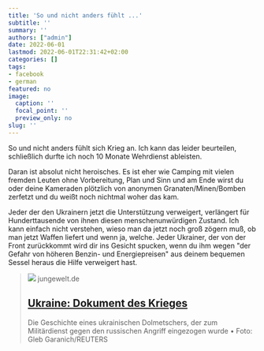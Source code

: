 ```yaml
---
title: 'So und nicht anders fühlt ...'
subtitle: ''
summary: ''
authors: ["admin"]
date: 2022-06-01
lastmod: 2022-06-01T22:31:42+02:00
categories: []
tags:
- facebook
- german
featured: no
image:
  caption: ''
  focal_point: ''
  preview_only: no
slug: ''
---
```

So und nicht anders fühlt sich Krieg an. Ich kann das leider beurteilen, schließlich durfte ich noch 10 Monate Wehrdienst ableisten. 

Daran ist absolut nicht heroisches. Es ist eher wie Camping mit vielen fremden Leuten ohne Vorbereitung, Plan und Sinn und am Ende wirst du oder deine Kameraden plötzlich von anonymen Granaten/Minen/Bomben zerfetzt und du weißt noch nichtmal woher das kam. 

Jeder der den Ukrainern jetzt die Unterstützung verweigert, verlängert für Hunderttausende von ihnen diesen menschenunwürdigen Zustand. Ich kann einfach nicht verstehen, wieso man da jetzt noch groß zögern muß, ob man jetzt Waffen liefert und wenn ja, welche. Jeder Ukrainer, der von der Front zurückkommt wird dir ins Gesicht spucken, wenn du ihm wegen "der Gefahr von höheren Benzin- und Energiepreisen" aus deinem bequemen Sessel heraus die Hilfe verweigert hast.
> [![](https://www.jungewelt.de/img/1100/167170.jpg)](https://www.jungewelt.de/artikel/427348.ukraine-dokument-des-krieges.html)
> jungewelt.de
> ## [Ukraine: Dokument des Krieges](https://www.jungewelt.de/artikel/427348.ukraine-dokument-des-krieges.html)
>
>Die Geschichte eines ukrainischen Dolmetschers, der zum Militärdienst gegen den russischen Angriff eingezogen wurde • Foto: Gleb Garanich/REUTERS


